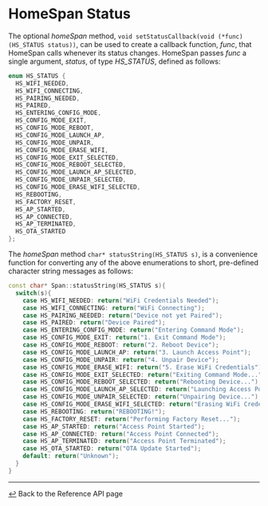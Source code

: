 # HomeSpan Status

The optional *homeSpan* method, `void setStatusCallback(void (*func)(HS_STATUS status))`, can be used to create a callback function, *func*, that HomeSpan calls whenever its status changes.  HomeSpan passes *func* a single argument, *status*, of type *HS_STATUS*, defined as follows:

```C++
enum HS_STATUS {
  HS_WIFI_NEEDED,
  HS_WIFI_CONNECTING,
  HS_PAIRING_NEEDED,
  HS_PAIRED,
  HS_ENTERING_CONFIG_MODE,
  HS_CONFIG_MODE_EXIT,  
  HS_CONFIG_MODE_REBOOT,
  HS_CONFIG_MODE_LAUNCH_AP,
  HS_CONFIG_MODE_UNPAIR,
  HS_CONFIG_MODE_ERASE_WIFI,
  HS_CONFIG_MODE_EXIT_SELECTED, 
  HS_CONFIG_MODE_REBOOT_SELECTED,
  HS_CONFIG_MODE_LAUNCH_AP_SELECTED,
  HS_CONFIG_MODE_UNPAIR_SELECTED,
  HS_CONFIG_MODE_ERASE_WIFI_SELECTED,
  HS_REBOOTING,
  HS_FACTORY_RESET,
  HS_AP_STARTED,
  HS_AP_CONNECTED,
  HS_AP_TERMINATED,  
  HS_OTA_STARTED    
};
```

The *homeSpan* method `char* statusString(HS_STATUS s)`, is a convenience function for converting any of the above enumerations to short, pre-defined character string messages as follows:

```C++
const char* Span::statusString(HS_STATUS s){
  switch(s){
    case HS_WIFI_NEEDED: return("WiFi Credentials Needed");
    case HS_WIFI_CONNECTING: return("WiFi Connecting");
    case HS_PAIRING_NEEDED: return("Device not yet Paired");
    case HS_PAIRED: return("Device Paired");
    case HS_ENTERING_CONFIG_MODE: return("Entering Command Mode");
    case HS_CONFIG_MODE_EXIT: return("1. Exit Command Mode"); 
    case HS_CONFIG_MODE_REBOOT: return("2. Reboot Device");
    case HS_CONFIG_MODE_LAUNCH_AP: return("3. Launch Access Point");
    case HS_CONFIG_MODE_UNPAIR: return("4. Unpair Device");
    case HS_CONFIG_MODE_ERASE_WIFI: return("5. Erase WiFi Credentials");
    case HS_CONFIG_MODE_EXIT_SELECTED: return("Exiting Command Mode...");
    case HS_CONFIG_MODE_REBOOT_SELECTED: return("Rebooting Device...");
    case HS_CONFIG_MODE_LAUNCH_AP_SELECTED: return("Launching Access Point...");
    case HS_CONFIG_MODE_UNPAIR_SELECTED: return("Unpairing Device...");
    case HS_CONFIG_MODE_ERASE_WIFI_SELECTED: return("Erasing WiFi Credentials...");
    case HS_REBOOTING: return("REBOOTING!");
    case HS_FACTORY_RESET: return("Performing Factory Reset...");
    case HS_AP_STARTED: return("Access Point Started");
    case HS_AP_CONNECTED: return("Access Point Connected");
    case HS_AP_TERMINATED: return("Access Point Terminated");
    case HS_OTA_STARTED: return("OTA Update Started");
    default: return("Unknown");
  }
}
```

---

[↩️](Reference.md) Back to the Reference API page
